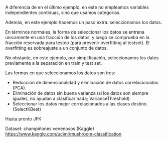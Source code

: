 
A diferencia de en el último ejemplo, en este no empleamos variables independientes continuas, sino que usamos categorías.

Además, en este ejemplo hacemos un paso extra: seleccionamos los datos.

En términos normales, la forma de seleccionar los datos se entrena únicamente en una fracción de los datos, y luego se comprueba
en la fracción reservada para testeo (para prevenir overfitting al testset). El overfitting es sobreajuste a un conjunto de datos.

No obstante, en este ejemplo, por simplificación, seleccionamos los datos previamente a la separación en train y test set.

Las formas en que seleccionamos los datos son tres:

- Reducción de dimensionalidad y eliminación de datos correlacionados (PCA).
- Eliminación de datos sin buena varianza (si los datos son siempre iguales, no ayudan a clasificar nada; VarianceThreshold)
- Seleccionar los datos mejor correlacionados a las clases destino. (SelectKBest)


Hasta pronto
JFK


Dataset: champiñones venenosos (Kaggle) https://www.kaggle.com/uciml/mushroom-classification
